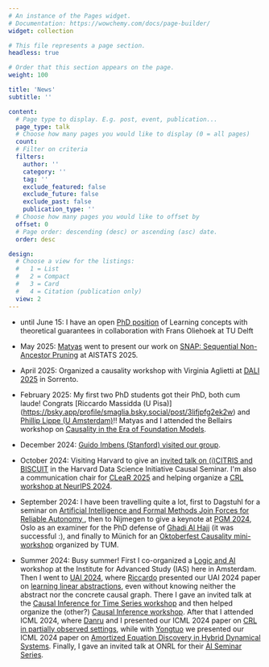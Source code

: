 ```yaml
---
# An instance of the Pages widget.
# Documentation: https://wowchemy.com/docs/page-builder/
widget: collection

# This file represents a page section.
headless: true

# Order that this section appears on the page.
weight: 100

title: 'News'
subtitle: ''

content:
  # Page type to display. E.g. post, event, publication...
  page_type: talk
  # Choose how many pages you would like to display (0 = all pages)
  count: 
  # Filter on criteria
  filters:
    author: ''
    category: ''
    tag: ''
    exclude_featured: false
    exclude_future: false
    exclude_past: false
    publication_type: ''
  # Choose how many pages you would like to offset by
  offset: 0
  # Page order: descending (desc) or ascending (asc) date.
  order: desc

design:
  # Choose a view for the listings:
  #   1 = List
  #   2 = Compact
  #   3 = Card
  #   4 = Citation (publication only)
  view: 2
---
```


- until June 15: I have an open [PhD position](https://werkenbij.uva.nl/en/vacancies/phd-position-on-learning-concepts-with-theoretical-guarantees-using-causality-and-rl-netherlands-14071) of Learning concepts with theoretical guarantees in collaboration with Frans Oliehoek at TU Delft

- May 2025: [Matyas](https://matyasch.github.io/) went to present our work on [SNAP: Sequential Non-Ancestor Pruning](https://www.arxiv.org/abs/2502.07857) at AISTATS 2025.

- April 2025: Organized a causality workshop with Virginia Aglietti at [DALI 2025](https://dalimeeting.org/sorrento2025/) in Sorrento.

- February 2025: My first two PhD students got their PhD, both cum laude! Congrats [Riccardo Massidda (U Pisa)] (https://bsky.app/profile/smaglia.bsky.social/post/3lifjpfg2ek2w) and [Phillip Lippe (U Amsterdam)](https://bsky.app/profile/smaglia.bsky.social/post/3lj6p4hkls224)!! Matyas and I attended the Bellairs workshop on [Causality in the Era of Foundation Models](https://bclworkshop.github.io/2025/).

- December 2024: [Guido Imbens (Stanford) visited our group](https://bsky.app/profile/amlab.bsky.social/post/3ld6cf3mbv22a).

- October 2024: Visiting Harvard to give an [invited talk on (i)CITRIS and BISCUIT](https://datascience.harvard.edu/calendar_event/causal-seminar-sara-magliacane/) in the Harvard Data Science Initiative Causal Seminar. I'm also a communication chair for [CLeaR 2025](https://www.cclear.cc/2025) and helping organize a [CRL workshop at NeurIPS 2024](https://crl-community.github.io/neurips24.html).

- September 2024: I have been travelling quite a lot, first to Dagstuhl for a seminar on [Artificial Intelligence and Formal Methods Join Forces for Reliable Autonomy
](https://www.dagstuhl.de/en/seminars/seminar-calendar/seminar-details/24361), then to Nijmegen to give a keynote at [PGM 2024](https://www.ru.nl/en/about-us/events/probabilistic-graphical-models-pgm-2024), Oslo as an examiner for the PhD defense of [Ghadi Al Hajj](https://www.visual-intelligence.no/news/successful-phd-defense-by-ghadi-al-hajj) (it was successful :), and finally to Münich for an [Oktoberfest Causality mini-workshop](https://collab.dvb.bayern/display/TUMmathstat/Miniworkshop+on+Causal+Inference+2024) organized by TUM.  

- Summer 2024: Busy summer! First I co-organized a [Logic and AI](https://ias.uva.nl/content/events/2024/07/logic-and-ai.html) workshop at the 
Institute for Advanced Study (IAS) here in Amsterdam. Then I went to [UAI 2024](https://www.auai.org/uai2024/), where [Riccardo](https://pages.di.unipi.it/massidda/) presented our UAI 2024 paper on [learning linear abstractions](https://arxiv.org/abs/2406.00394), even without knowing neither the abstract nor the concrete causal graph. There I gave an invited talk at the [Causal Inference for Time Series workshop](https://sites.google.com/view/ci4ts2024/) and then helped organize the (other?) [Causal Inference workshop](https://sites.google.com/view/causaluai-2024/home). After that I  attended ICML 2024, where [Danru](https://danrux.github.io/) and I presented our ICML 2024 paper on [CRL in partially observed settings](https://arxiv.org/abs/2403.08335), while with [Yongtuo](https://scholar.google.com/citations?user=EjzPQtMAAAAJ&hl=en) we presented our ICML 2024 paper on [Amortized Equation Discovery in Hybrid Dynamical Systems](https://arxiv.org/abs/2406.03818). Finally, I gave an invited talk at ONRL for their [AI Seminar Series](https://ornl.github.io/events/ai-initiative-seminar-2024/).

